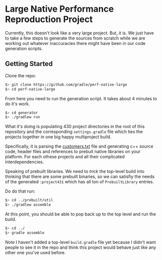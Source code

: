 # Large Native Performance Reproduction Project

Currently, this doesn't look like a very large project. But, it is. We
just have to take a few steps to generate the sources from scratch
while we are working out whatever inaccuracies there might have been
in our code generation scripts.

## Getting Started

Clone the repo:
```sh
$> git clone https://github.com/gradle/perf-native-large
$> cd perf-native-large
```

From here you need to run the generation script. It takes about 4 minutes to do it's work.
```sh
$> cd generator
$> ./gradlew run
```

What it's doing is populating 430 project directories in the root of
this repository and the corresponding `settings.gradle` file which
ties the projects together in one big happy multiproject build.

Specifically, it is parsing the
[customers.txt](generator/customers.txt) file and generating c++
source code, header files and references to prebuit native libraries
on your platform. For each othese projects and all their complicated
interdependencies.

Speaking of prebuilt libraries. We need to *trick* the top-level build
into thinking that there are some prebuilt binaries, so we can
satisfiy the needs of the generated `:project431` which has all ton of
`PrebuiltLibrary` entries.

Do do that run:
```sh
$> cd ../prebuilt/util
$> ./gradlew assemble
```

At this point, you should be able to pop back up to the top level and run the build.

```sh
$> cd ../
$> gradle assemble
```

*Note* I haven't added a top-level `build.gradle` file yet because I
 didn't want people to see it in the repo and think this project would
 behave just like any other one you've used before.
